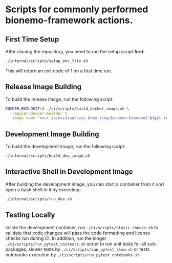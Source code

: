 # Scripts for commonly performed bionemo-framework actions.

## First Time Setup

After cloning the repository, you need to run the setup script **first**:

```bash
./internal/scripts/setup_env_file.sh
```

This will return an exit code of 1 on a first time run.

## Release Image Building

To build the release image, run the following script:

```bash
DOCKER_BUILDKIT=1 ./ci/scripts/build_docker_image.sh \
  -regular-docker-builder \
  -image-name "nvcr.io/nvidian/cvai_bnmo_trng/bionemo:bionemo2-$(git rev-parse HEAD)"
```

## Development Image Building

To build the development image, run the following script:

```bash
./internal/scripts/build_dev_image.sh
```

## Interactive Shell in Development Image

After building the development image, you can start a container from it and open a bash shell in it by executing:

```bash
./internal/scripts/run_dev.sh
```

## Testing Locally

Inside the development container, run `./ci/scripts/static_checks.sh` to validate that code changes will pass the code
formatting and license checks run during CI. In addition, run the longer `./ci/scripts/run_pytest_unitests.sh` script to run unit
tests for all sub-packages, slower tests by `./ci/scripts/run_pytest_slow.sh` or tests notebooks execution by `./ci/scripts/run_pytest_notebooks.sh`
